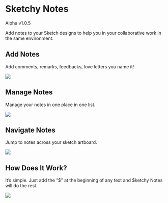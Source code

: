 # Sketchy Notes
Alpha v1.0.5

Add notes to your Sketch designs to help you in your collaborative work in the same environment.

## Add Notes
Add comments, remarks, feedbacks, love letters you name it!

![](https://diz.lt/uploads/sketchynotes/images/addnotes.gif)


## Manage Notes
Manage your notes in one place in one list.

![](https://diz.lt/uploads/sketchynotes/images/manage.gif)

## Navigate Notes
Jump to notes across your sketch artboard.

![](https://diz.lt/uploads/sketchynotes/images/navigate.gif)

## How Does It Work?
It’s simple. Just add the “$” at the beginning of any text and $ketchy Notes will do the rest.

![](https://diz.lt/uploads/sketchynotes/images/addnotesscr.jpg)

